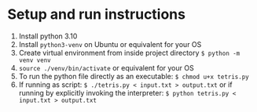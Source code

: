 # Setup and run instructions
1. Install python 3.10
2. Install `python3-venv` on Ubuntu or equivalent for your OS
3. Create virtual environment from inside project directory
```$ python -m venv venv```
4. `source ./venv/bin/activate` or equivalent for your OS
5. To run the python file directly as an executable: `$ chmod u+x tetris.py`
6. If running as script:
    `$ ./tetris.py < input.txt > output.txt`
    or if running by explicitly invoking the interpreter:
    `$ python tetris.py < input.txt > output.txt`